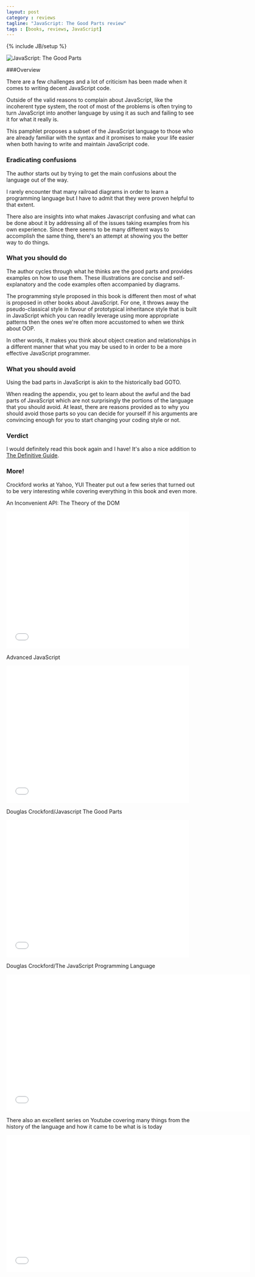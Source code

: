 ```yaml
---
layout: post
category : reviews
tagline: "JavaScript: The Good Parts review"
tags : [books, reviews, JavaScript]
---
```

{% include JB/setup %}

![JavaScript: The Good Parts](/assets/img/reviews/javascript-the-good-parts.jpg)

###Overview

There are a few challenges and a lot of criticism has been made when it comes to writing decent JavaScript code. 

Outside of the valid reasons to complain about JavaScript, like the incoherent type system, 
the root of most of the problems is often trying to turn JavaScript into another language by using it as such and failing to 
see it for what it really is. 

This pamphlet proposes a subset of the JavaScript language to those who are already familiar with the syntax and it promises 
to make your life easier when both having to write and maintain JavaScript code.

### Eradicating confusions

The author starts out by trying to get the main confusions about the language out of the way. 

I rarely encounter that many railroad diagrams in order to learn a programming language but I have to admit that 
they were proven helpful to that extent.

There also are insights into what makes Javascript confusing and what can be done about it by addressing all of the issues 
taking examples from his own experience. Since there seems to be many 
different ways to accomplish the same thing, there's an attempt at showing you the better way to do things.

### What you should do

The author cycles through what he thinks are the good parts and provides examples on how to use them. These illustrations 
are concise and self-explanatory and the code examples often accompanied by diagrams.

The programming style proposed in this book is different then most of what is proposed in other books about JavaScript. 
For one, it throws away the pseudo-classical style in favour of prototypical inheritance style that is built in JavaScript 
which you can readily leverage using more appropriate patterns then the ones we're often more accustomed to when we think about OOP.

In other words, it makes you think about object creation and relationships in a different manner that what you may be used to 
in order to be a more effective JavaScript programmer.

### What you should avoid

Using the bad parts in JavaScript is akin to the historically bad GOTO.

When reading the appendix, you get to learn about the awful and the bad parts of JavaScript which are not surprisingly 
the portions of the language that you should avoid. At least, there are reasons provided as to why you should avoid those 
parts so you can decide for yourself if his arguments are convincing enough for you to start changing your coding style or not.

### Verdict

I would definitely read this book again and I have! It's also a nice addition to [The Definitive Guide](/reviews/2012/11/11/javascript-the-definitive-guide).

### More!

Crockford works at Yahoo, YUI Theater put out a few series that turned out to be very interesting while covering everything
in this book and even more.

An Inconvenient API: The Theory of the DOM

<iframe width="480" height="360" src="//www.youtube.com/embed/Y2Y0U-2qJMs?rel=0" frameborder="0" allowfullscreen></iframe>

Advanced JavaScript

<iframe width="480" height="360" src="//www.youtube.com/embed/DwYPG6vreJg?rel=0" frameborder="0" allowfullscreen></iframe>

Douglas Crockford/Javascript The Good Parts
<iframe width="480" height="360" src="//www.youtube.com/embed/_DKkVvOt6dk?rel=0" frameborder="0" allowfullscreen></iframe>

Douglas Crockford/The JavaScript Programming Language

<iframe width="640" height="360" src="//www.youtube.com/embed/v2ifWcnQs6M?list=PL5586336C26BDB324" frameborder="0" allowfullscreen></iframe>

There also an excellent series on Youtube covering many things from the history of the language and how it came to be
what is is today

<iframe width="640" height="360" src="//www.youtube.com/embed/JxAXlJEmNMg?list=PL7664379246A246CB" frameborder="0" allowfullscreen></iframe>
